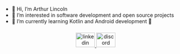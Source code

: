 - 👋 Hi, I’m Arthur Lincoln
- 👀 I’m interested in software development and open source projects
- 🌱 I’m currently learning Kotlin and Android development 👾


<div align="center">
  
###
  <a href="https://www.linkedin.com/in/arthur-lincoln/" target="_blank">
    <img src="https://raw.githubusercontent.com/maurodesouza/profile-readme-generator/master/src/assets/icons/social/linkedin/default.svg" width="52" height="40" alt="linkedin logo"  />
  </a>
  <a href="https://discord.com/users/arthur_lincolnn" target="_blank">
    <img src="https://raw.githubusercontent.com/maurodesouza/profile-readme-generator/master/src/assets/icons/social/discord/default.svg" width="52" height="40" alt="discord logo"  />
  </a>
</div>

